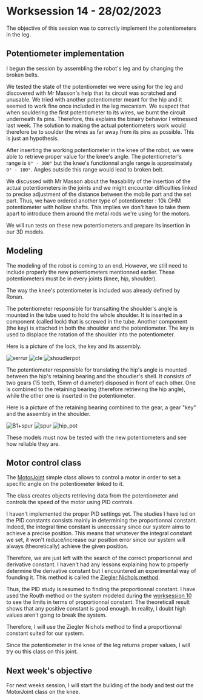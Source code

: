 # Worksession 14 - 28/02/2023

The objective of this session was to correctly implement the potentiometers in the leg.

## Potentiometer implementation

I begun the session by assembling the robot's leg and by changing the broken belts. 

We tested the state of the potentiometer we were using for the leg and discovered with Mr Masson's help that its circuit was scratched and unusable.
We tried with another potentiometer meant for the hip and it seemed to work fine once included in the leg mecanism.
We suspect that when souldering the first potentiometer to its wires, we burnt the circuit underneath its pins. 
Therefore, this explains the binairy behavior I witnessed last week. 
The solution to making the actual potentiometers work would therefore be to soulder the wires as far away from its pins as possible. This is just an hypothesis.

After inserting the working potentiometer in the knee of the robot, we were able to retrieve proper value for the knee's angle.
The potentiometer's range is ```0° - 300°``` but the knee's functionnal angle range is approximately ```0° - 100°```. 
Angles outside this range would lead to broken belt.

We discussed with Mr Masson about the feasability of the insertion of the actual potentiometers in the joints and we might encounter difficulties linked 
to precise adjustment of the distance between the mobile part and the set part.
Thus, we have ordered another type of potentiometer : 10k OHM potentiometer with hollow shafts. 
This implies we don't have to take them apart to introduce them around the metal rods we're using for the motors.

We will run tests on these new potentiometers and prepare its insertion in our 3D models.


## Modeling 

The modeling of the robot is coming to an end. However, we still need to include properly the new potentiometers mentionned earlier.
These potentiometers must be in every joints (knee, hip, shoulder). 

The way the knee's potentiometer is included was already defined by Ronan. 

The potentiometer responsible for transalting the shoulder's angle is mounted in the tube used to hold the whole shoulder. 
It is inserted in a component (called lock) that is screwed in the tube. Another component (the key) is attached in both the shoulder and the potentiometer.
The key is used to displace the rotation of the shoulder into the potentiometer.

Here is a picture of the lock, the key and its assembly.


![serrur](https://user-images.githubusercontent.com/95374519/222804700-b39923e3-2df8-456c-9766-4a5acfbf3682.png)
![cle](https://user-images.githubusercontent.com/95374519/222804691-8d6269f3-abee-45ec-8d87-c2afaa4405ab.png)
![shoudlerpot](https://user-images.githubusercontent.com/95374519/222804703-e87e0b85-0610-46d0-b43e-17705daff2b2.png)


The potentiometer responsible for translating the hip's angle is mounted between the hip's retaining bearing and the shoudler's shell.
It consists of two gears (15 teeth, 15mm of diameter) disposed in front of each other. One is combined to the retaining bearing (therefore retrieving the hip angle), while the other one is inserted in the potentiometer. 

Here is a picture of the retaining bearing combined to the gear, a gear "key" and the assembly in the shoulder.


![B1+spur](https://user-images.githubusercontent.com/95374519/222804709-a649ccbb-06e7-40dd-a14e-d170b439cfe1.png)
![spur](https://user-images.githubusercontent.com/95374519/222804707-25fc7bbf-50a6-4f32-8443-de50a11f2b24.png)
![hip_pot](https://user-images.githubusercontent.com/95374519/222804697-54894262-ef57-40f0-b782-6e437d883f4e.png)


These models must now be tested with the new potentiometers and see how reliable they are.

## Motor control class

The [MotorJoint](https://github.com/RonanLc/Snoopytech/tree/main/code/lib/MotorJoint) simple class allows to control a motor in order to set a specific angle on the potentiometer linked to it. 

The class creates objects retrieving data from the potentiometer and controls the speed of the motor using PID controls.

I haven't implemented the proper PID settings yet.
The studies I have led on the PID constants consists mainly in determining the proportionnal constant. 
Indeed, the integral time constant is unecessary since our system aims to achieve a precise position. 
This means that whatever the integral constant we set, it won't reduce/increase our position error since our system will always (theoretically) achieve the given position.

Therefore, we are just left with the search of the correct proportionnal and derivative constant. 
I haven't had any lessons explaining how to properly determine the derivative constant but I encountered an experimental way of founding it.
This method is called the [Ziegler Nichols method](https://fr.wikipedia.org/wiki/M%C3%A9thode_de_Ziegler-Nichols).

Thus, the PID study is resumed to finding the proportionnal constant. 
I have used the Routh method on the system modeled during the [worksession 10](https://github.com/RonanLc/Snoopytech/blob/main/doc/Rapports/Reports%20-%20Kulbicki/Session-Kulbicki-10.md) to see the limits in terms of proportionnal constant. 
The theoreticall result shows that any positive constant is good enough. 
In reality, I doubt high values aren't going to break the system.

Therefore, I will use the Ziegler Nichols method to find a proportionnal constant suited for our system. 

Since the potentiometer in the knee of the leg returns proper values, I will try ou this class on this joint. 

## Next week's objective 

For next weeks session, I will start the building of the body and test out the MotorJoint class on the knee.

















